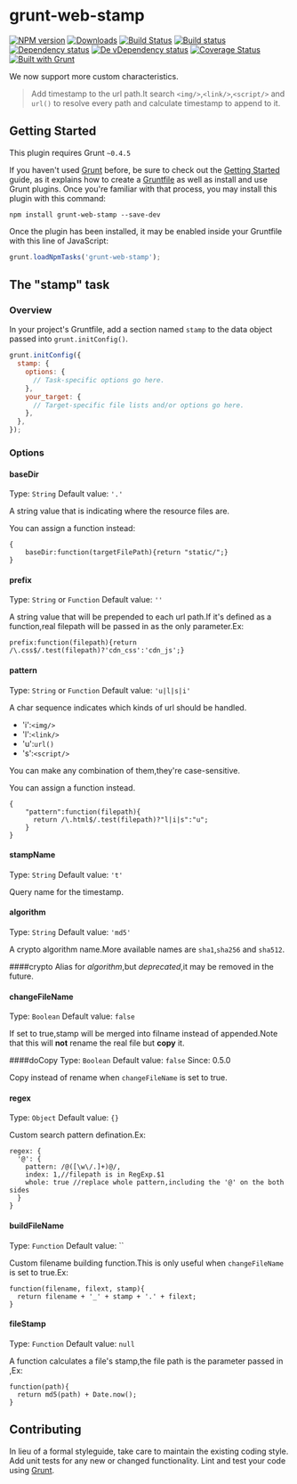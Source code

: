# grunt-web-stamp

[![NPM version][npm-image]][npm-url] [![Downloads][downloads-image]][npm-url] [![Build Status][travis-image]][travis-url] [![Build status][appveyor-image]][appveyor-url] [![Dependency status][david-dm-image]][david-dm-url] [![De vDependency status][david-dm-dev-image]][david-dm-dev-url] [![Coverage Status][coveralls-image]][coveralls-url] [![Built with Grunt][grunt-image]][grunt-url]

We now support more custom characteristics.

> Add timestamp to the url path.It search `<img/>`,`<link/>`,`<script/>` and `url()` to resolve
> every path and calculate timestamp to append to it.

## Getting Started
This plugin requires Grunt `~0.4.5`

If you haven't used [Grunt](http://gruntjs.com/) before, be sure to check out the [Getting Started](http://gruntjs.com/getting-started) guide, as it explains how to create a [Gruntfile](http://gruntjs.com/sample-gruntfile) as well as install and use Grunt plugins. Once you're familiar with that process, you may install this plugin with this command:

```shell
npm install grunt-web-stamp --save-dev
```

Once the plugin has been installed, it may be enabled inside your Gruntfile with this line of JavaScript:

```js
grunt.loadNpmTasks('grunt-web-stamp');
```

## The "stamp" task

### Overview
In your project's Gruntfile, add a section named `stamp` to the data object passed into `grunt.initConfig()`.

```js
grunt.initConfig({
  stamp: {
    options: {
      // Task-specific options go here.
    },
    your_target: {
      // Target-specific file lists and/or options go here.
    },
  },
});
```

### Options

#### baseDir
Type: `String`
Default value: `'.'`

A string value that is indicating where the resource files are.

You can assign a function instead:

    {
        baseDir:function(targetFilePath){return "static/";}
    }

#### prefix
Type: `String` or `Function`
Default value: `''`

A string value that will be prepended to each url path.If it's defined as a function,real filepath will be passed in as the only parameter.Ex:

    prefix:function(filepath){return /\.css$/.test(filepath)?'cdn_css':'cdn_js';}

#### pattern
Type: `String` or `Function`
Default value: `'u|l|s|i'`

A char sequence indicates which kinds of url should be handled.

 - 'i':`<img/>`
 - 'l':`<link/>`
 - 'u':`url()`
 - 's':`<script/>`

You can make any combination of them,they're case-sensitive.

You can assign a function instead.

    {
        "pattern":function(filepath){
          return /\.html$/.test(filepath)?"l|i|s":"u";
        }
    }

#### stampName
Type: `String`
Default value: `'t'`

Query name for the timestamp.

#### algorithm
Type: `String`
Default value: `'md5'`

A crypto algorithm name.More available names are `sha1`,`sha256` and `sha512`.

####crypto
Alias for _algorithm_,but *deprecated*,it may be removed in the future.

#### changeFileName
Type: `Boolean`
Default value: `false`

If set to true,stamp will be merged into filname instead of appended.Note that this will **not** rename the real file but **copy** it.

####doCopy
Type: `Boolean`
Default value: `false`
Since: 0.5.0

Copy instead of rename when `changeFileName` is set to true.

#### regex
Type: `Object`
Default value: `{}`

Custom search pattern defination.Ex:

    regex: {
      '@': {
        pattern: /@([\w\/.]+)@/,
        index: 1,//filepath is in RegExp.$1
        whole: true //replace whole pattern,including the '@' on the both sides
      }
    }

#### buildFileName
Type: `Function`
Default value: ``

Custom filename building function.This is only useful when `changeFileName` is set to true.Ex:

    function(filename, filext, stamp){
      return filename + '_' + stamp + '.' + filext;
    }

#### fileStamp
Type: `Function`
Default value: `null`

A function calculates a file's stamp,the file path is the parameter passed in ,Ex:

    function(path){
      return md5(path) + Date.now();
    }


## Contributing
In lieu of a formal styleguide, take care to maintain the existing coding style. Add unit tests for any new or changed functionality. Lint and test your code using [Grunt](http://gruntjs.com/).


[npm-url]: https://npmjs.org/package/grunt-web-stamp
[downloads-image]: http://img.shields.io/npm/dm/grunt-web-stamp.svg
[npm-image]: http://img.shields.io/npm/v/grunt-web-stamp.svg
[travis-url]: https://travis-ci.org/yanni4night/grunt-web-stamp
[travis-image]: http://img.shields.io/travis/yanni4night/grunt-web-stamp.svg
[appveyor-image]:https://ci.appveyor.com/api/projects/status/bsu9w9ar8pboc2nj?svg=true
[appveyor-url]:https://ci.appveyor.com/project/yanni4night/grunt-web-stamp
[david-dm-url]:https://david-dm.org/yanni4night/grunt-web-stamp
[david-dm-image]:https://david-dm.org/yanni4night/grunt-web-stamp.svg
[david-dm-dev-url]:https://david-dm.org/yanni4night/grunt-web-stamp#info=devDependencies
[david-dm-dev-image]:https://david-dm.org/yanni4night/grunt-web-stamp/dev-status.svg
[coveralls-url]:https://coveralls.io/r/yanni4night/grunt-web-stamp?branch=master
[coveralls-image]:https://coveralls.io/repos/yanni4night/grunt-web-stamp/badge.png?branch=master
[grunt-url]:http://gruntjs.com/
[grunt-image]: https://cdn.gruntjs.com/builtwith.png
